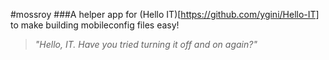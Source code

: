 #mossroy
###A helper app for (Hello IT)[https://github.com/ygini/Hello-IT] to make building mobileconfig files easy!
> *"Hello, IT. Have you tried turning it off and on again?"*
